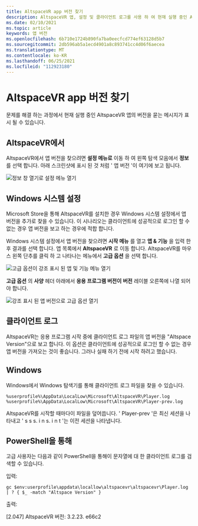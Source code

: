 ```yaml
---
title: AltspaceVR app 버전 찾기
description: AltspaceVR 앱, 설정 및 클라이언트 로그를 사용 하 여 현재 실행 중인 AltspaceVR 버전을 찾는 방법에 대해 알아봅니다.
ms.date: 02/10/2021
ms.topic: article
keywords: 앱 버전
ms.openlocfilehash: 6b710e1724b890fa7ba0eecfcd774ef63128d5b7
ms.sourcegitcommit: 2db596ab5a1ecd4901a8c893741cc4d06f6aecea
ms.translationtype: MT
ms.contentlocale: ko-KR
ms.lasthandoff: 06/25/2021
ms.locfileid: "112923180"
---
```

# <a name="finding-the-altspacevr-app-version"></a>AltspaceVR app 버전 찾기

문제를 해결 하는 과정에서 현재 실행 중인 AltspaceVR 앱의 버전을 묻는 메시지가 표시 될 수 있습니다.

## <a name="in-altspacevr"></a>AltspaceVR에서

AltspaceVR에서 앱 버전을 찾으려면 **설정 메뉴로** 이동 하 여 왼쪽 탐색 모음에서 **정보** 를 선택 합니다. 아래 스크린샷에 표시 된 것 처럼 ' 앱 버전 '이 여기에 보고 됩니다.

![정보 창 열기로 설정 메뉴 열기](images/app-version-img-01.png)

## <a name="in-windows-system-settings"></a>Windows 시스템 설정

Microsoft Store을 통해 AltspaceVR를 설치한 경우 Windows 시스템 설정에서 앱 버전을 추가로 찾을 수 있습니다.  이 시나리오는 클라이언트에 성공적으로 로그인 할 수 없는 경우 앱 버전을 보고 하는 경우에 적합 합니다.

Windows 시스템 설정에서 앱 버전을 찾으려면 **시작 메뉴** 를 열고 **앱 & 기능** 을 입력 한 후 결과를 선택 합니다. 앱 목록에서 **AltspaceVR** 로 이동 합니다. AltspaceVR를 마우스 왼쪽 단추를 클릭 하 고 나타나는 메뉴에서 **고급 옵션** 을 선택 합니다.

![고급 옵션이 강조 표시 된 앱 및 기능 메뉴 열기](images/app-version-img-02.png)

**고급 옵션** 의 **사양** 헤더 아래에서 **응용 프로그램 버전이** **버전** 레이블 오른쪽에 나열 되어야 합니다.

![강조 표시 된 앱 버전으로 고급 옵션 열기](images/app-version-img-03.png)

## <a name="in-client-logs"></a>클라이언트 로그

AltspaceVR는 응용 프로그램 시작 중에 클라이언트 로그 파일의 앱 버전을 "Altspace Version"으로 보고 합니다. 이 옵션은 클라이언트에 성공적으로 로그인 할 수 없는 경우 앱 버전을 가져오는 것이 좋습니다. 그러나 실패 하기 전에 시작 하려고 했습니다.

## <a name="windows"></a>Windows

Windows에서 Windows 탐색기를 통해 클라이언트 로그 파일을 찾을 수 있습니다.

```
%userprofile%\AppData\LocalLow\Microsoft\AltspaceVR\Player.log
%userprofile%\AppData\LocalLow\Microsoft\AltspaceVR\Player-prev.log
```

AltspaceVR를 시작할 때마다이 파일을 덮어씁니다. ' Player-prev '은 최신 세션을 나타내고 ' s s s. i n s. i n t '는 이전 세션을 나타냅니다.

## <a name="via-powershell"></a>PowerShell을 통해

고급 사용자는 다음과 같이 PowerShell을 통해이 문자열에 대 한 클라이언트 로그를 검색할 수 있습니다.

입력:

```
gc $env:userprofile\appdata\locallow\altspacevr\altspacevr\Player.log | ? { $_ -match "Altspace Version" }
```

출력:

[2.047] AltspaceVR 버전: 3.2.23. e66c2